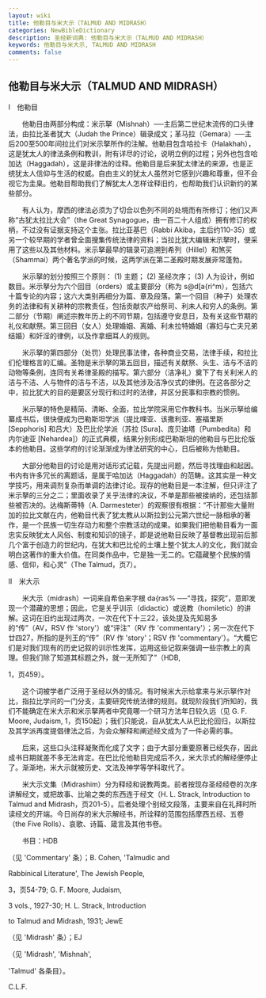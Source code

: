 ```yaml
---
layout: wiki
title: 他勒目与米大示（TALMUD AND MIDRASH）
categories: NewBibleDictionary
description: 圣经新词典: 他勒目与米大示（TALMUD AND MIDRASH）
keywords: 他勒目与米大示, TALMUD AND MIDRASH
comments: false
---
```


## 他勒目与米大示（TALMUD AND MIDRASH）

Ⅰ　他勒目

　　他勒目由两部分构成：米示拏（Mishnah）──主后第二世纪末流传的口头律法，由拉比圣者犹大（Judah the Prince）辑录成文；革马拉（Gemara）──主后200至500年间拉比们对米示拏所作的注解。他勒目包含哈拉卡（Halakhah），这是犹太人的律法条例和教训，附有详尽的讨论，说明立例的过程；另外也包含哈加达（Haggadah），这是非律法的诠释。他勒目是后来犹太律法的来源，也是正统犹太人信仰与生活的权威。自由主义的犹太人虽然对它感到兴趣和尊重，但不会视它为圭臬。他勒目帮助我们了解犹太人怎样诠释旧约，也帮助我们认识新约的某些部分。

　　有人认为，摩西的律法必须为了切合以色列不同的处境而有所修订；他们又声称“古犹太拉比大会”（the Great Synagogue，由一百二十人组成）拥有修订的权柄，不过没有证据支持这个主张。拉比亚基巴（Rabbi Akiba，主后约110-35）或另一个较早期的学者曾全面搜集传统法律的资料；当拉比犹大编辑米示拏时，便采用了这些以及其他材料。米示拏最早的辑录可追溯到希列（Hillel）和煞买（Shammai）两个著名学派的时候，这两学派在第二圣殿时期发展非常蓬勃。

　　米示拏的划分按照三个原则： (1) 主题； (2) 圣经次序； (3) 人为设计，例如数目。米示拏分为六个回目（orders）或主要部分（称为 s@d[a{ri^m），包括六十篇专论的内容；这六大类别再细分为篇、章及段落。第一个回目（种子）处理农务的法律和有关耕种的宗教责任，包括贡献农产给祭司、利未人和穷人的条例。第二部分（节期）阐述宗教年历上的不同节期，包括遵守安息日，及有关这些节期的礼仪和献祭。第三回目（女人）处理婚姻、离婚、利未拉特婚姻（寡妇与亡夫兄弟结婚）和奸淫的律例，以及作拿细耳人的规则。

　　米示拏的第四部分（处罚）处理民事法律，各种商业交易，法律手续，和拉比们伦理格言的汇编。圣物是米示拏的第五回目，描述有关献祭、头生、洁与不洁的动物等条例，连同有关希律圣殿的描写。第六部分（洁净礼）奠下了有关利米人的洁与不洁、人与物件的洁与不洁，以及其他涉及洁净仪式的律例。在这各部分之中，拉比犹大的目的是要区分现行和过时的法律，并区分民事和宗教的惯例。

　　米示拏的特色是精简、清晰、全面，拉比学院采用它作教科书。当米示拏给编纂成书后，很快便成为巴勒斯坦学派（提比哩亚、该撒利亚、塞福里斯 [Sepphoris] 和吕大）及巴比伦学派（苏拉 [Sura]、庞贝迪塔〔Pumbedita〕和内尔迪亚 [Nehardea]）的正式典模，结果分别形成巴勒斯坦的他勒目与巴比伦版本的他勒目。这些学府的讨论渐渐成为律法研究的中心，日后被称为他勒目。

　　大部分他勒目的讨论是用对话形式记载，先提出问题，然后寻找理由和起因。书内有许多冗长的离题话，是属于哈加达（Haggadah）的范畴。这其实是一种文学技巧，用来调剂复杂而单调的法律讨论。现存的他勒目是一本注解，但只评注了米示拏的三分之二；里面收录了关乎法律的决议，不单是那些被接纳的，还包括那些被否决的。达梅斯蒂特（A. Darmesteter）的观察很有根据：“不计那些大量附加的拉比文献在内，他勒目代表了犹太教从以斯拉到公元第六世纪一脉相承的著作，是一个民族一切生存动力和整个宗教活动的成果。如果我们把他勒目看为一面忠实反映犹太人风俗、制度和知识的镜子，即是说他勒目反映了基督教出现前后那几个富于创造力的世纪内，在犹大和巴比伦的土壤上整个犹太人的文化，我们就会明白这著作的重大价值。在同类作品中，它是独一无二的。它蕴藏整个民族的情感、信仰，和心灵”（The Talmud，页7）。

Ⅱ　米大示

　　米大示（midrash）一词来自希伯来字根 da{ras% ──“寻找，探究”，意即发现一个潜藏的思想；因此，它是关乎训示（didactic）或说教（homiletic）的讲解。这词在旧约出现过两次，一次在代下十三22，该处提及先知易多的“传”（AV，RSV 作 'story'）或“评注”（RV 作 'commentary'）；另一次在代下廿四27，所指的是列王的“传”（RV 作 'story'；RSV 作 'commentary'）。“大概它们是对我们现有的历史记叙的训示性发挥，运用这些记叙来强调一些宗教上的真理。但我们除了知道其标题之外，就一无所知了”（HDB,

1，页459）。

　　这个词被学者广泛用于圣经以外的情况。有时候米大示给拿来与米示拏作对比，指拉比学问的一门分支，主要研究传统法律的规则。就现阶段我们所知的，我们不能确定在米大示和米示拏两者中究竟哪一个研习方法年日较久远（见 G. F. Moore, Judaism, 1，页150起）；我们只能说，自从犹太人从巴比伦回归，以斯拉及其学派再度提倡律法之后，为会众解释和阐述经文成为了一件必需的事。

　　后来，这些口头注释凝聚而化成了文字；由于大部分重要原著已经失存，因此成书日期就差不多无法肯定。在巴比伦他勒目完成后不久，米大示式的解经便停止了。渐渐地，米大示就被历史、文法及神学等学科取代了。

　　米大示文集（Midrashim）分为释经和说教两类。前者按现存圣经经卷的次序讲解经文，或把故事、比喻之类的东西连于经文（H. L. Strack, Introduction to Talmud and Midrash，页201-5）。后者处理个别经文段落，主要来自在礼拜时所读经文的开端。今日尚存的米大示解经书，所诠释的范围包括摩西五经、五卷（the Five Rolls）、哀歌、诗篇、箴言及其他书卷。

　　书目：HDB

（见 'Commentary' 条）；B. Cohen, 'Talmudic and

Rabbinical Literature', The Jewish People,

3，页54-79; G. F. Moore, Judaism,

3 vols., 1927-30; H. L. Strack, Introduction

to Talmud and Midrash, 1931; JewE

（见 'Midrash' 条）；EJ

（见 'Midrash', 'Mishnah',

'Talmud' 各条目）。

C.L.F.








